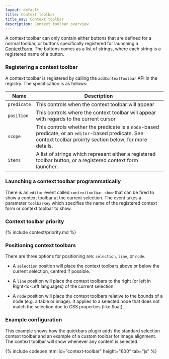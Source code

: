 ```yaml
---
layout: default
title: Context toolbar
title_nav: Context toolbar
description: Context toolbar overview
---
```


A context toolbar can only contain either buttons that are defined for a normal toolbar, or buttons specifically registered for launching a [ContextForm]({{site.baseurl}}/ui-components/contextform/). The buttons comes as a list of strings, where each string is a registered name of a button.

### Registering a context toolbar

A context toolbar is registered by calling the `addContextToolbar` API in the registry. The specification is as follows:

| Name | Description |
| ---- | ----------- |
| `predicate` | This controls when the context toolbar will appear |
| `position` | This controls where the context toolbar will appear with regards to the current cursor |
| `scope` | This controls whether the predicate is a `node`-based predicate, or an `editor`-based predicate. See context toolbar proirity section below, for more details. |
| `items` | A list of strings which represent either a registered toolbar button, or a registered context form launcher. |

### Launching a context toolbar programmatically

There is an `editor` event called `contexttoolbar-show` that can be fired to show a context toolbar at the current selection. The event takes a parameter `toolbarKey` which specifies the name of the registered context form or context toolbar to show.

### Context toolbar priority

{% include context/priority.md %}

### Positioning context toolbars

There are three options for positioning are: `selection`, `line`, or `node`.

* A `selection` position will place the context toolbars above or below the current selection, centred if possible.

* A `line` position will place the context toolbars to the right (or left in Right-to-Left languages) of the current selection.

* A `node` position will place the context toolbars relative to the bounds of a node (e.g. a table or image). It applies to a selected node that does not match the selection due to CSS properties (like float).



### Example configuration

This example shows how the quickbars plugin adds the standard selection context toolbar and an example of a custom toolbar for image alignment. The context toolbar will show whenever any content is selected.

{% include codepen.html id="context-toolbar" height="600" tab="js" %}

